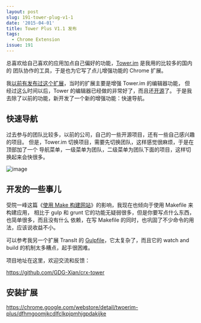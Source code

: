 ```yaml
---
layout: post
slug: 191-tower-plug-v1-1
date: '2015-04-01'
title: Tower Plus V1.1 发布
tags:
  - Chrome Extension
issue: 191
---
```


总喜欢给自己喜欢的应用加点自己偏好的功能，[Tower.im][1] 是我用的比较多的国内的
团队协作的工具，于是也为它写了点儿增强功能的 Chrome 扩展。

我[以前有发布过这个扩展][2]，当时的扩展主要是增强 Tower.im 的编辑器功能，
但经过这么时间以后，Tower 的编辑器已经做的非常好了，而且还[开源][3]了。
于是我去除了以前的功能，新开发了一个新的增强功能：快速导航。

## 快速导航

过去参与的团队比较多，以前的公司，自己的一些开源项目，还有一些自己感兴趣的项目。
但是，Tower.im 切换项目，需要先切换团队，这样感觉很麻烦，于是在顶部加了一个
导航菜单，一级菜单为团队，二级菜单为团队下面的项目，这样切换起来会快很多。

![image](https://github.com/greatghoul/greatghoul.github.io/assets/208966/2e501366-e005-489c-aa5c-67b6c5db5658)

## 开发的一些事儿

受院一峰这篇《[使用 Make 构建网站][4]》的影响，我现在也倾向于使用 Makefile 来构建应用，
相比于 gulp 和 grunt 它的功能无疑弱很多，但是你要写点什么东西，也简单很多，而且没有什么
依赖，在写 Makefile 的同时，也巩固了不少命令的用法，应该说收益不小。

可以参考我另一个扩展 TransIt 的 [Gulpfile][5]，它太复杂了，而且它的 watch and build
的机制太多糟点，起手很困难。

项目地址在这里，欢迎交流和反馈：

<https://github.com/GDG-Xian/crx-tower>

## 安装扩展

https://chrome.google.com/webstore/detail/twoerim-plus/dfhmgoomjkcdlfclkpjpmhjgpdakijke

[1]: https://tower.im
[2]: http://g2w.dev:4567/2014/02/rlease-crx-tower-1-0/
[3]: http://simditor.tower.im/
[4]: http://www.ruanyifeng.com/blog/2015/03/build-website-with-make.html
[5]: https://github.com/GDG-Xian/crx-transit/blob/master/Gulpfile.js
